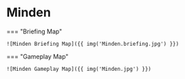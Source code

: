 # Minden

=== "Briefing Map"

    ![Minden Briefing Map]({{ img('Minden.briefing.jpg') }})

=== "Gameplay Map"

    ![Minden Gameplay Map]({{ img('Minden.jpg') }})
